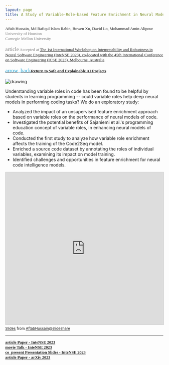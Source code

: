 ```yaml
---
layout: page
title: A Study of Variable-Role-based Feature Enrichment in Neural Models of Code
---
```


<div style="font-family: 'Alata'; font-size: small;">
<span>Aftab Hussain, Md Rafiqul Islam Rabin, Bowen Xu, David Lo, Mohammad Amin Alipour  <br></span>
<span style="color: gray;">
University of Houston
<br> Carnegie Mellon University
<br> 
<br>  <span class="material-symbols-outlined" style="font-size: 13pt;">article</span> Accepted at <a href="https://intense23.github.io/"> The 1st International Workshop on Interpretability and
Robustness in Neural Software Engineering (InteNSE 2023), co-located with the 45th
International Conference on Software Engineering (ICSE 2023), Melbourne,
Australia</a></span> 
<br>
<br>
<a href="../project-code-intel/index.html"><span class="material-symbols-outlined" style="color: #1ba2d6; font-size: 13pt;">arrow_back</span><b>Return to Safe and Explainable AI Projects</b></a>
<br>
<br>
</div>

<style>
img {
  display: block;
  margin-left: auto;
  margin-right: auto;
  max-width: 100%;
  height: auto;
}
</style>

<img src="../images/projects/code-intel/roles.png" alt="drawing" />

Understanding variable roles in code has been found to be helpful by students
in learning programming -- could variable roles help deep neural models in
performing coding tasks? We do an exploratory study:

- Analyzed the impact of an unsupervised feature enrichment approach based on
  variable roles on the performance of neural models of code.  
- Investigated the potential benefits of Sajaniemi et al.'s programming
  education concept of variable roles, in enhancing neural models of code.  
- Conducted the first study to analyze how variable role enrichment affects the
  training of the Code2Seq model. 
- Enriched a source code dataset by annotating the roles of individual
  variables, examining its impact on model training.  
- Identified challenges and opportunities in feature enrichment for neural code
  intelligence models.

<iframe src="https://www.slideshare.net/slideshow/embed_code/key/nk7WIWPljEits3?startSlide=1" width="597" height="486" frameborder="0" marginwidth="0" marginheight="0" scrolling="no" style="border:1px solid #CCC; border-width:1px; margin-bottom:5px;max-width: 100%;" allowfullscreen></iframe><div style="margin-bottom:5px"><small><a href="https://www.slideshare.net/slideshow/a-study-of-variable-role-based-feature-enrichment-in-neural-models-of-code/269541979" title="A Study of Variable-Role-based Feature Enrichment in Neural Models of Code" target="_blank">Slides</a> from <a href="https://www.slideshare.net/aftabhussain461" target="_blank">AftabHussain@slideshare</a></small></div>

_________________________


<div style="font-family: 'Alata'; font-size: small;">
<b>
<a href="https://www.computer.org/csdl/proceedings-article/intense/2023/017200a014/1P4kEfsqveg">
<span class="material-symbols-outlined"> article </span>Paper - InteNSE 2023
</a>
<br>
<a href="https://youtu.be/hgdzHiBMo6Y">
<span class="material-symbols-outlined"> movie </span>Talk - InteNSE 2023
</a>
<br>
<a href="https://www.slideshare.net/slideshow/a-study-of-variable-role-based-feature-enrichment-in-neural-models-of-code/269541979">
<span class="material-symbols-outlined"> co_present </span>Presentation Slides - InteNSE 2023
</a>
<br>
<a href="https://arxiv.org/pdf/2303.04942">
<span class="material-symbols-outlined"> article </span>Paper - arXiv 2023
</a>
<br>
</b>
</div>

